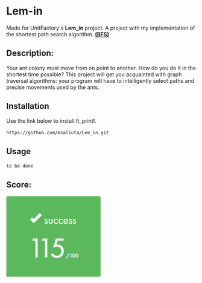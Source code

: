 # Lem-in 

Made for UnitFactory's <b>Lem_in</b> project. A project with my implementation of the shortest path search algorithm. <a href="https://en.wikipedia.org/wiki/Breadth-first_search"><b>(BFS)</b></a>

## Description:

Your ant colony must move from on point to another. How do you do it in the shortest time possible? This project will get you acquainted with graph traversal algorithms: your program will have to intelligently select paths and precise movements used by the ants.

## Installation

Use the link below to install ft_printf.

```bash
https://github.com/msaliuta/Lem_in.git
```

## Usage

 ```
to be done
 ```
 
## Score:
![Score](https://github.com/msaliuta/Lem_in/blob/master/res/scorelemin.PNG)
